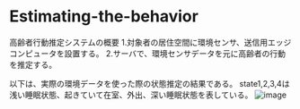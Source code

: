# Estimating-the-behavior

高齢者行動推定システムの概要
1.対象者の居住空間に環境センサ、送信用エッジコンピュータを設置する。
2.サーバで、環境センサデータを元に高齢者の行動を推定する。



以下は、実際の環境データを使った際の状態推定の結果である。
state1,2,3,4は浅い睡眠状態、起きていて在室、外出、深い睡眠状態を表している。
![image](https://github.com/karasumarap/Estimating-the-behavior/assets/103629579/e5e9f026-2a07-430b-aba0-9d0d1d2d54ff)

